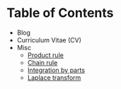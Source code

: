 # Table of Contents
* Blog
* Curriculum Vitae (CV)
* Misc
    * [Product rule](pages/product_rule.md)
    * [Chain rule](pages/chain_rule.m)
    * [Integration by parts](pages/integration_by_parts.md)
    * [Laplace transform](pages/laplace_transform.md)
